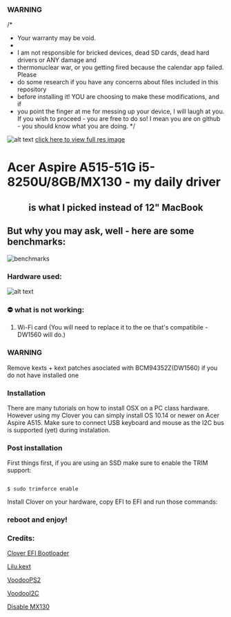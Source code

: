 ### WARNING
/*
 * Your warranty may be void.
 *
 * I am not responsible for bricked devices, dead SD cards, dead hard drivers or ANY damage and
 * thermonuclear war, or you getting fired because the calendar app failed. Please
 * do some research if you have any concerns about files included in this repository
 * before installing it! YOU are choosing to make these modifications, and if
 * you point the finger at me for messing up your device, I will laugh at you. If you wish to proceed - you are free to do so! I mean you are on github - you should know what you are doing.
 */
  
  
  



![alt text](https://i.imgur.com/tNUJpOw.png  "Logo")
[click here to view full res image](https://i.imgur.com/zn9kw5U.png)
# 
 # Acer Aspire A515-51G i5-8250U/8GB/MX130 - my daily driver
## <center>is what I picked instead of 12" MacBook</center>
## But why you may ask, well - here are some benchmarks:
![benchmarks](https://i.imgur.com/YJLJFUv.png)
### Hardware used:

![alt text](https://i.imgur.com/gh12k45.png  "specs")


### ⛔️ what is not working:

1. Wi-Fi card (You will need to replace it to the oe that's compatibile - DW1560 will do.)


### WARNING

Remove kexts + kext patches asociated with BCM94352Z(DW1560) if you do not have installed one

### Installation

  

There are many tutorials on how to install OSX on a PC class hardware. However using my Clover you can simply install OS 10.14 or newer on Acer Aspire A515. Make sure to connect USB keyboard and mouse as the I2C bus is supported (yet) during instalation.

  

### Post installation

First things first, if you are using an SSD make sure to enable the TRIM support:

```

$ sudo trimforce enable

```

Install Clover on your hardware, copy EFI to EFI and run those commands:


### reboot and enjoy!
### Credits:

[Clover EFI Bootloader](https://github.com/Clover-EFI-Bootloader/clover)

[Lilu.kext](https://github.com/acidanthera/Lilu/releases)

[VoodooPS2](https://github.com/RehabMan/OS-X-Voodoo-PS2-Controller)

[VoodooI2C](https://github.com/alexandred/VoodooI2C)

[Disable MX130](https://www.tonymacx86.com/threads/guide-disabling-discrete-graphics-in-dual-gpu-laptops.163772/)
